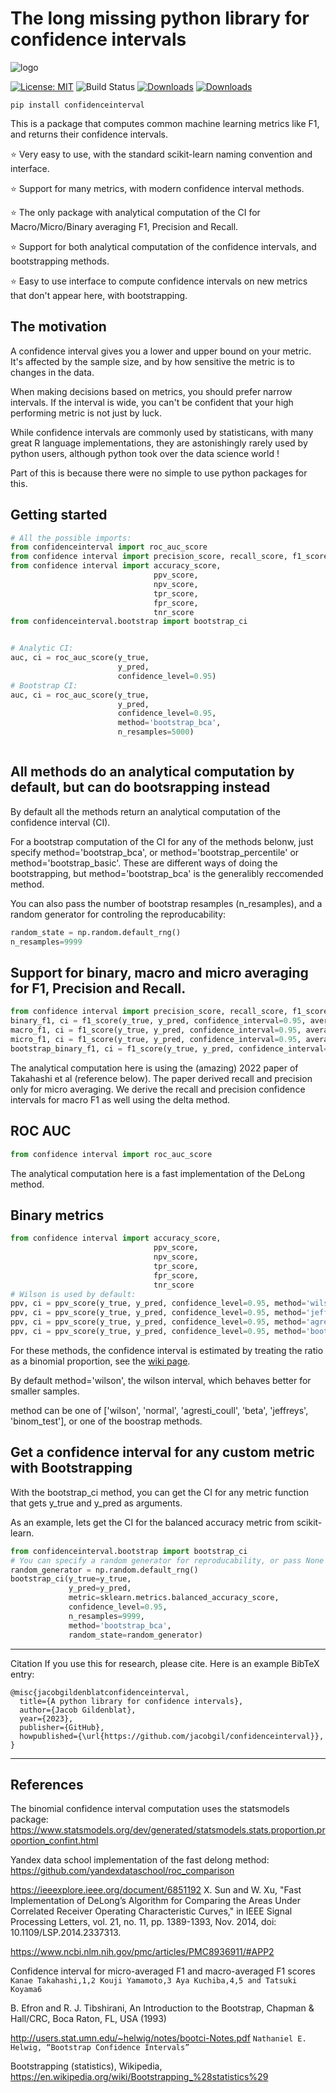 # The long missing python library for confidence intervals
![logo](logo.png)

[![License: MIT](https://img.shields.io/badge/License-MIT-yellow.svg)](https://opensource.org/licenses/MIT)
![Build Status](https://github.com/jacobgil/confidenceinterval/workflows/Tests/badge.svg)
[![Downloads](https://static.pepy.tech/personalized-badge/confidenceinterval?period=month&units=international_system&left_color=black&right_color=brightgreen&left_text=Monthly%20Downloads)](https://pepy.tech/project/confidenceinterval)
[![Downloads](https://static.pepy.tech/personalized-badge/confidenceinterval?period=total&units=international_system&left_color=black&right_color=blue&left_text=Total%20Downloads)](https://pepy.tech/project/confidenceinterval)

`pip install confidenceinterval`

This is a package that computes common machine learning metrics like F1, and returns their confidence intervals.


⭐ Very easy to use, with the standard scikit-learn naming convention and interface.

⭐ Support for many metrics, with modern confidence interval methods.

⭐ The only package with analytical computation of the CI for Macro/Micro/Binary averaging F1, Precision and Recall.

⭐ Support for both analytical computation of the confidence intervals, and bootstrapping methods.

⭐ Easy to use interface to compute confidence intervals on new metrics that don't appear here, with bootstrapping.

## The motivation

A confidence interval gives you a lower and upper bound on your metric. It's affected by the sample size, and by how sensitive the metric is to changes in the data.

When making decisions based on metrics, you should prefer narrow intervals. If the interval is wide, you can't be confident that your high performing metric is not just by luck.

While confidence intervals are commonly used by statisticans, with many great R language implementations,
they are astonishingly rarely used by python users, although python took over the data science world !

Part of this is because there were no simple to use python packages for this.


## Getting started

```python
# All the possible imports:
from confidenceinterval import roc_auc_score
from confidence interval import precision_score, recall_score, f1_score
from confidence interval import accuracy_score,
                                ppv_score,
                                npv_score,
                                tpr_score,
                                fpr_score,
                                tnr_score
from confidenceinterval.bootstrap import bootstrap_ci


# Analytic CI:
auc, ci = roc_auc_score(y_true,
                        y_pred,
                        confidence_level=0.95)
# Bootstrap CI:
auc, ci = roc_auc_score(y_true,
                        y_pred,
                        confidence_level=0.95,
                        method='bootstrap_bca',
                        n_resamples=5000)



```

## All methods do an analytical computation by default, but can do bootsrapping instead
By default all the methods return an analytical computation of the confidence interval (CI).

For a bootstrap computation of the CI for any of the methods belonw, just specify method='bootstrap_bca', or method='bootstrap_percentile' or method='bootstrap_basic'.
These are different ways of doing the bootstrapping, but method='bootstrap_bca' is the generalibly reccomended method.

You can also pass the number of bootstrap resamples (n_resamples), and a random generator for controling the reproducability:

```python
random_state = np.random.default_rng()
n_resamples=9999
```

## Support for binary, macro and micro averaging for F1, Precision and Recall.
```python
from confidence interval import precision_score, recall_score, f1_score
binary_f1, ci = f1_score(y_true, y_pred, confidence_interval=0.95, average='binary')
macro_f1, ci = f1_score(y_true, y_pred, confidence_interval=0.95, average='macro')
micro_f1, ci = f1_score(y_true, y_pred, confidence_interval=0.95, average='micro')
bootstrap_binary_f1, ci = f1_score(y_true, y_pred, confidence_interval=0.95, average='binary', method='bootstrap_bca', n_resamples=5000)

```

The analytical computation here is using the (amazing) 2022 paper of Takahashi et al (reference below).
The paper derived recall and precision only for micro averaging.
We derive the recall and precision confidence intervals for macro F1 as well using the delta method.


## ROC AUC
```python
from confidence interval import roc_auc_score
```
The analytical computation here is a fast implementation of the DeLong method.


## Binary metrics
```python
from confidence interval import accuracy_score,
                                ppv_score,
                                npv_score,
                                tpr_score,
                                fpr_score,
                                tnr_score
# Wilson is used by default:
ppv, ci = ppv_score(y_true, y_pred, confidence_level=0.95, method='wilson')
ppv, ci = ppv_score(y_true, y_pred, confidence_level=0.95, method='jeffreys')
ppv, ci = ppv_score(y_true, y_pred, confidence_level=0.95, method='agresti_coull')
ppv, ci = ppv_score(y_true, y_pred, confidence_level=0.95, method='bootstrap_bca')

```

For these methods, the confidence interval is estimated by treating the ratio as a binomial proportion,
see the [wiki page](https://en.wikipedia.org/wiki/Binomial_proportion_confidence_interval).

By default method='wilson', the wilson interval, which behaves better for smaller samples.

method can be one of ['wilson', 'normal', 'agresti_coull', 'beta', 'jeffreys', 'binom_test'], or one of the boostrap methods.

## Get a confidence interval for any custom metric with Bootstrapping
With the bootstrap_ci method, you can get the CI for any metric function that gets y_true and y_pred as arguments.

As an example, lets get the CI for the balanced accuracy metric from scikit-learn.

```python
from confidenceinterval.bootstrap import bootstrap_ci
# You can specify a random generator for reproducability, or pass None
random_generator = np.random.default_rng()
bootstrap_ci(y_true=y_true,
             y_pred=y_pred,
             metric=sklearn.metrics.balanced_accuracy_score,
             confidence_level=0.95,
             n_resamples=9999,
             method='bootstrap_bca',
             random_state=random_generator)
```



----------

Citation
If you use this for research, please cite. Here is an example BibTeX entry:

```
@misc{jacobgildenblatconfidenceinterval,
  title={A python library for confidence intervals},
  author={Jacob Gildenblat},
  year={2023},
  publisher={GitHub},
  howpublished={\url{https://github.com/jacobgil/confidenceinterval}},
}
```

----------

## References

The binomial confidence interval computation uses the statsmodels package:
https://www.statsmodels.org/dev/generated/statsmodels.stats.proportion.proportion_confint.html

Yandex data school implementation of the fast delong method:
https://github.com/yandexdataschool/roc_comparison

https://ieeexplore.ieee.org/document/6851192
X. Sun and W. Xu, "Fast Implementation of DeLong’s Algorithm for Comparing the Areas Under Correlated Receiver Operating Characteristic Curves," in IEEE Signal Processing Letters, vol. 21, no. 11, pp. 1389-1393, Nov. 2014, doi: 10.1109/LSP.2014.2337313.

https://www.ncbi.nlm.nih.gov/pmc/articles/PMC8936911/#APP2

Confidence interval for micro-averaged F1 and macro-averaged F1 scores
`Kanae Takahashi,1,2 Kouji Yamamoto,3 Aya Kuchiba,4,5 and Tatsuki Koyama6`

B. Efron and R. J. Tibshirani, An Introduction to the Bootstrap, Chapman & Hall/CRC, Boca Raton, FL, USA (1993)

http://users.stat.umn.edu/~helwig/notes/bootci-Notes.pdf
`Nathaniel E. Helwig, “Bootstrap Confidence Intervals”`


Bootstrapping (statistics), Wikipedia, https://en.wikipedia.org/wiki/Bootstrapping_%28statistics%29